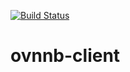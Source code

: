 [![Build Status](https://travis-ci.org/ptaboas/ovnnb-client.svg?branch=master)](https://travis-ci.org/ptaboas/ovnnb-client)

# ovnnb-client
